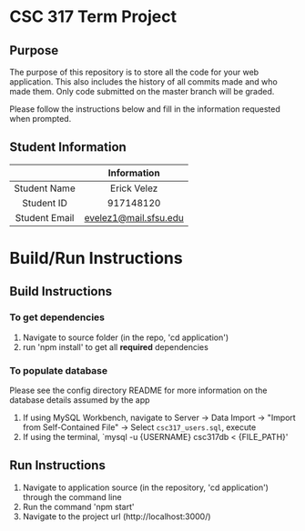 # CSC 317 Term Project

## Purpose

The purpose of this repository is to store all the code for your web application. This also includes the history of all commits made and who made them. Only code submitted on the master branch will be graded.

Please follow the instructions below and fill in the information requested when prompted.

## Student Information

|               | Information           |
|:-------------:|:---------------------:|
| Student Name  | Erick Velez           |
| Student ID    | 917148120             |
| Student Email | evelez1@mail.sfsu.edu |



# Build/Run Instructions

## Build Instructions
### To get dependencies
1. Navigate to source folder (in the repo, 'cd application')
2. run 'npm install' to get all **required** dependencies

### To populate database
Please see the config directory README for more information on the database details assumed by the app
1. If using MySQL Workbench, navigate to Server -> Data Import -> "Import from Self-Contained File" -> Select `csc317_users.sql`, execute
2. If using the terminal, `mysql -u {USERNAME} csc317db < {FILE_PATH}'

## Run Instructions
1. Navigate to application source (in the repository, 'cd application') through the command line
2. Run the command 'npm start'
3. Navigate to the project url (http://localhost:3000/)
